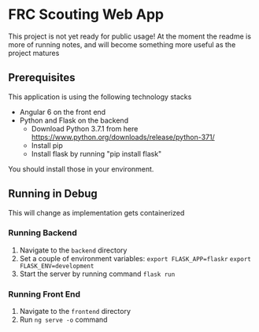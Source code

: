# FRC Scouting Web App

This project is not yet ready for public usage! 
At the moment the readme is more of running notes, 
and will become something more useful as the project matures

## Prerequisites
This application is using the following technology stacks
* Angular 6 on the front end
* Python and Flask on the backend
  * Download Python 3.7.1 from here https://www.python.org/downloads/release/python-371/
  * Install pip
  * Install flask by running "pip install flask"

You should install those in your environment.

## Running in Debug
This will change as implementation gets containerized
### Running Backend
1) Navigate to the `backend` directory 
2) Set a couple of environment variables:
`export FLASK_APP=flaskr`
`export FLASK_ENV=development`
3) Start the server by running command `flask run`

### Running Front End
1) Navigate to the `frontend` directory 
2) Run `ng serve -o` command






 

